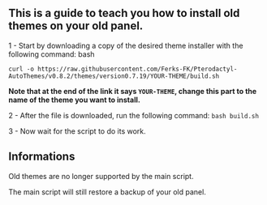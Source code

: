 ## This is a guide to teach you how to install old themes on your old panel.


1 - Start by downloading a copy of the desired theme installer with the following command:
bash
```
curl -o https://raw.githubusercontent.com/Ferks-FK/Pterodactyl-AutoThemes/v0.8.2/themes/version0.7.19/YOUR-THEME/build.sh
```
**Note that at the end of the link it says `YOUR-THEME`, change this part to the name of the theme you want to install.**

2 - After the file is downloaded, run the following command:
`bash build.sh`

3 - Now wait for the script to do its work.

## Informations

Old themes are no longer supported by the main script.

The main script will still restore a backup of your old panel.
